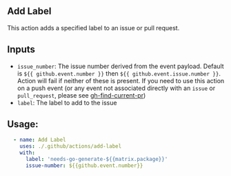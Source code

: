 ## Add Label

This action adds a specified label to an issue or pull request.

## Inputs
* `issue_number`: The issue number derived from the event payload. Default is `${{ github.event.number }}` then `${{ github.event.issue.number }}`. Action will fail if neither of these is present. If you need to use this action on a push event (or any event not associated directly with an `issue` or `pull_request`, please see [gh-find-current-pr](https://github.com/jwalton/gh-find-current-pr))
* `label`: The label to add to the issue


## Usage:

```yaml
  - name: Add Label
    uses: ./.github/actions/add-label
    with:
      label: 'needs-go-generate-${{matrix.package}}'
      issue-number: ${{github.event.number}}
```
